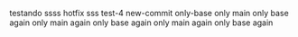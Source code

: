 testando
ssss
hotfix
sss
test-4
new-commit
only-base
only main
only base again
only main again
only base again
only main again
only base again

